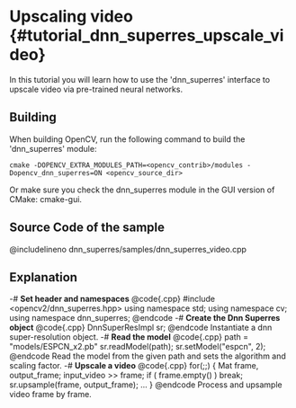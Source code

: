 Upscaling video {#tutorial_dnn_superres_upscale_video}
===========================

In this tutorial you will learn how to use the 'dnn_superres' interface to upscale video via pre-trained neural networks.

Building
----

When building OpenCV, run the following command to build the 'dnn_superres' module:

```make
cmake -DOPENCV_EXTRA_MODULES_PATH=<opencv_contrib>/modules -Dopencv_dnn_superres=ON <opencv_source_dir>
```

Or make sure you check the dnn_superres module in the GUI version of CMake: cmake-gui.

Source Code of the sample
-----------

@includelineno dnn_superres/samples/dnn_superres_video.cpp

Explanation
-----------

-#  **Set header and namespaces**
    @code{.cpp}
    #include <opencv2/dnn_superres.hpp>
    using namespace std;
    using namespace cv;
    using namespace dnn_superres;
    @endcode
-#  **Create the Dnn Superres object**
    @code{.cpp}
    DnnSuperResImpl sr;
    @endcode
    Instantiate a dnn super-resolution object.
-#  **Read the model**
    @code{.cpp}
    path = "models/ESPCN_x2.pb"
    sr.readModel(path);
    sr.setModel("espcn", 2);
    @endcode
    Read the model from the given path and sets the algorithm and scaling factor.
-#  **Upscale a video**
    @code{.cpp}
    for(;;)
    {
        Mat frame, output_frame;
        input_video >> frame;
        if ( frame.empty() )
            break;
        sr.upsample(frame, output_frame);
        ...
    }
    @endcode
    Process and upsample video frame by frame.


